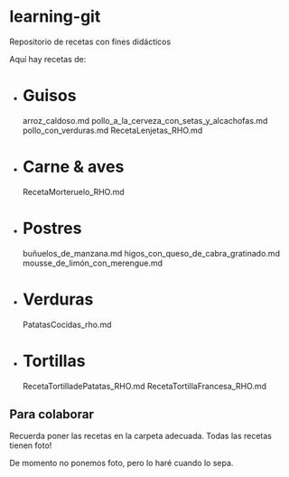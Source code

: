 ﻿# learning-git
Repositorio de recetas con fines didácticos

Aquí hay recetas de:

* Guisos
  ======
  arroz_caldoso.md
  pollo_a_la_cerveza_con_setas_y_alcachofas.md
  pollo_con_verduras.md
  RecetaLenjetas_RHO.md
  
  
* Carne & aves
  ============
  RecetaMorteruelo_RHO.md
  
* Postres
  =======
  buñuelos_de_manzana.md
  higos_con_queso_de_cabra_gratinado.md
  mousse_de_limón_con_merengue.md
  
* Verduras
  ========
  PatatasCocidas_rho.md
  
  
* Tortillas
  =========
  RecetaTortilladePatatas_RHO.md
  RecetaTortillaFrancesa_RHO.md
  

Para colaborar
--------------

Recuerda poner las recetas en la carpeta adecuada.
Todas las recetas tienen foto!

De momento no ponemos foto, pero lo haré cuando lo sepa.
